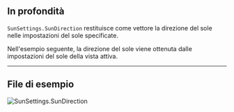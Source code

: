 ## In profondità
`SunSettings.SunDirection` restituisce come vettore la direzione del sole nelle impostazioni del sole specificate.

Nell'esempio seguente, la direzione del sole viene ottenuta dalle impostazioni del sole della vista attiva.
___
## File di esempio

![SunSettings.SunDirection](./Revit.Elements.SunSettings.SunDirection_img.jpg)

